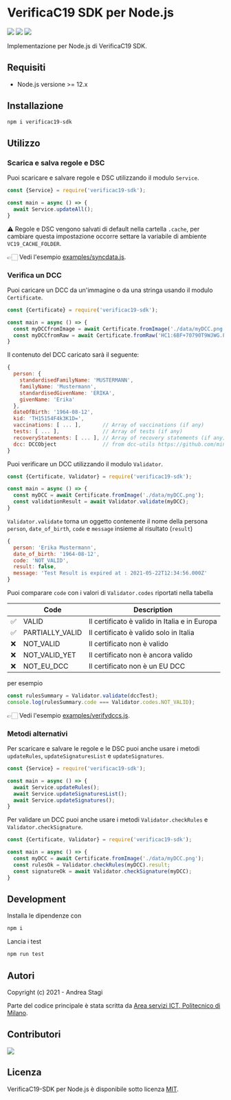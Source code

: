 # VerificaC19 SDK per Node.js

<a href="https://www.npmjs.com/package/verificac19-sdk"><img src="https://img.shields.io/npm/v/verificac19-sdk.svg?logo=npm" /></a>
<img src="https://github.com/italia/verificac19-sdk/actions/workflows/ci.yml/badge.svg" />
<a href="https://codecov.io/gh/italia/verificac19-sdk"><img src="https://codecov.io/gh/italia/verificac19-sdk/branch/master/graph/badge.svg?token=SZ7lyP073V"/></a>

Implementazione per Node.js di VerificaC19 SDK.

## Requisiti

- Node.js versione >= 12.x

## Installazione

```sh
npm i verificac19-sdk
```

## Utilizzo

### Scarica e salva regole e DSC

Puoi scaricare e salvare regole e DSC utilizzando il modulo `Service`.

```js
const {Service} = require('verificac19-sdk');

const main = async () => {
  await Service.updateAll();
}
```

⚠️ Regole e DSC vengono salvati di default nella cartella `.cache`, 
per cambiare questa impostazione occorre settare la variabile di ambiente `VC19_CACHE_FOLDER`.

👉🏻  Vedi l'esempio [examples/syncdata.js](https://github.com/italia/verificac19-sdk/blob/master/examples/syncdata.js).

### Verifica un DCC

Puoi caricare un DCC da un'immagine o da una stringa usando il modulo `Certificate`.

```js
const {Certificate} = require('verificac19-sdk');

const main = async () => {
  const myDCCfromImage = await Certificate.fromImage('./data/myDCC.png');
  const myDCCfromRaw = await Certificate.fromRaw('HC1:6BF+70790T9WJWG.FKY*4GO0.O1CV2...etc..');
}
```

Il contenuto del DCC caricato sarà il seguente:

```js
{
  person: {
    standardisedFamilyName: 'MUSTERMANN',
    familyName: 'Mustermann',
    standardisedGivenName: 'ERIKA',
    givenName: 'Erika'
  },
  dateOfBirth: '1964-08-12',
  kid: 'TH15154F4k3K1D=',
  vaccinations: [ ... ],       // Array of vaccinations (if any)
  tests: [ ... ],              // Array of tests (if any)
  recoveryStatements: [ ... ], // Array of recovery statements (if any)
  dcc: DCCObject               // from dcc-utils https://github.com/ministero-salute/dcc-utils
}
```

Puoi verificare un DCC utilizzando il modulo `Validator`.

```js
const {Certificate, Validator} = require('verificac19-sdk');

const main = async () => {
  const myDCC = await Certificate.fromImage('./data/myDCC.png');
  const validationResult = await Validator.validate(myDCC);
}
```

`Validator.validate` torna un oggetto contenente il nome della persona `person`,
`date_of_birth`, `code` e `message` insieme al risultato (`result`)

```js
{
  person: 'Erika Mustermann',
  date_of_birth: '1964-08-12',
  code: 'NOT_VALID',
  result: false,
  message: 'Test Result is expired at : 2021-05-22T12:34:56.000Z'
}
```

Puoi comparare `code` con i valori di `Validator.codes` riportati nella tabella

| | Code            | Description                                   |
|-| --------------- | --------------------------------------------- |
|✅| VALID           | Il certificato è valido in Italia e in Europa |
|✅| PARTIALLY_VALID | Il certificato è valido solo in Italia        | 
|❌| NOT_VALID       | Il certificato non è valido                   | 
|❌| NOT_VALID_YET   | Il certificato non è ancora valido            | 
|❌| NOT_EU_DCC      | Il certificato non è un EU DCC                | 

per esempio 

```js
const rulesSummary = Validator.validate(dccTest);
console.log(rulesSummary.code === Validator.codes.NOT_VALID);
```

👉🏻  Vedi l'esempio [examples/verifydccs.js](https://github.com/italia/verificac19-sdk/blob/master/examples/verifydccs.js).

### Metodi alternativi

Per scaricare e salvare le regole e le DSC puoi anche usare i metodi
`updateRules`, `updateSignaturesList` e `updateSignatures`.

```js
const {Service} = require('verificac19-sdk');

const main = async () => {
  await Service.updateRules();
  await Service.updateSignaturesList();
  await Service.updateSignatures();
}
```

Per validare un DCC puoi anche usare i metodi `Validator.checkRules` e 
`Validator.checkSignature`.

```js
const {Certificate, Validator} = require('verificac19-sdk');

const main = async () => {
  const myDCC = await Certificate.fromImage('./data/myDCC.png');
  const rulesOk = Validator.checkRules(myDCC).result;
  const signatureOk = await Validator.checkSignature(myDCC);
}
```

## Development

Installa le dipendenze con

```sh
npm i
```

Lancia i test

```sh
npm run test
```

## Autori
Copyright (c) 2021 - Andrea Stagi

Parte del codice principale è stata scritta da [Area servizi ICT, Politecnico di Milano](https://www.ict.polimi.it/).

## Contributori

<a href="https://github.com/italia/verificac19-sdk">
  <img
  src="https://contributors-img.web.app/image?repo=italia/verificac19-sdk"
  />
</a>

## Licenza
VerificaC19-SDK per Node.js è disponibile sotto licenza [MIT](https://opensource.org/licenses/mit-license.php).
